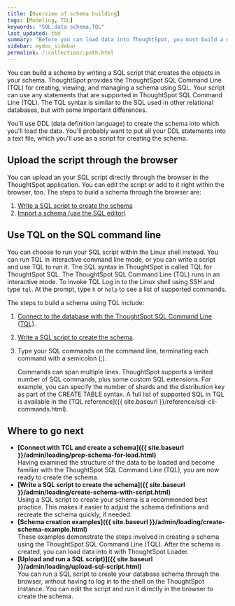 ```yaml
---
title: [Overview of schema building]
tags: [Modeling, TQL]
keywords: "SQL,data schema,TQL"
last_updated: tbd
summary: "Before you can load data into ThoughtSpot, you must build a database schema to receive it. "
sidebar: mydoc_sidebar
permalink: /:collection/:path.html
---
```

You can build a schema by writing a SQL script that creates the objects in your schema. ThoughtSpot provides the ThoughtSpot SQL Command Line (TQL) for creating, viewing, and managing a schema using SQL. Your script can use any statements that are supported in ThoughtSpot SQL Command Line (TQL). The TQL syntax is similar to the SQL used in other relational databases, but with some important differences.

You'll use DDL (data definition language) to create the schema into which you'll load the data. You'll probably want to put all your DDL statements into a text file, which you'll use as a script for creating the schema.

## Upload the script through the browser

You can upload an your SQL script directly through the browser in the ThoughtSpot application. You can edit the script or add to it right within the browser, too. The steps to build a schema through the browser are:

1.  [Write a SQL script to create the schema](create-schema-with-script.html#)
2.  [Import a schema (use the SQL editor)](upload-sql-script.html#)

##  Use TQL on the SQL command line

You can choose to run your SQL script within the Linux shell instead. You can run TQL in interactive command line mode, or you can write a script and use TQL to run it. The SQL syntax in ThoughtSpot is called TQL for ThoughtSpot SQL. The ThoughtSpot SQL Command Line (TQL) runs in an interactive mode. To invoke TQL Log in to the Linux shell using SSH and type `tql`. At the prompt, type `h` or `help` to see a list of supported commands.

The steps to build a schema using TQL include:

1. [Connect to the database with the ThoughtSpot SQL Command Line (TQL)](prep-schema-for-load.html#connect-with-tql).
2. [Write a SQL script to create the schema](create-schema-with-script.html#).
3. Type your SQL commands on the command line, terminating each command with a semicolon (;).

    Commands can span multiple lines. ThoughtSpot supports a limited number of SQL commands, plus some custom SQL extensions. For example, you can specify the number of shards and the distribution key as part of the CREATE TABLE syntax. A full list of supported SQL in TQL is available in the [TQL reference]({{ site.baseurl }}/reference/sql-cli-commands.html).

## Where to go next

-   **[Connect with TCL and create a schema]({{ site.baseurl }}/admin/loading/prep-schema-for-load.html)**  
Having examined the structure of the data to be loaded and become familiar with the ThoughtSpot SQL Command Line (TQL), you are now ready to create the schema.
-   **[Write a SQL script to create the schema]({{ site.baseurl }}/admin/loading/create-schema-with-script.html)**  
Using a SQL script to create your schema is a recommended best practice. This makes it easier to adjust the schema definitions and recreate the schema quickly, if needed.
-   **[Schema creation examples]({{ site.baseurl }}/admin/loading/create-schema-example.html)**  
These examples demonstrate the steps involved in creating a schema using the ThoughtSpot SQL Command Line (TQL). After the schema is created, you can load data into it with ThoughtSpot Loader.
-   **[Upload and run a SQL script)]({{ site.baseurl }}/admin/loading/upload-sql-script.html)**  
You can run a SQL script to create your database schema through the browser, without having to log in to the shell on the ThoughtSpot instance. You can edit the script and run it directly in the browser to create the schema.
